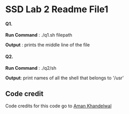 # SSD Lab 2 Readme File1

#### Q1. 
**Run Command** : ./q1.sh filepath

**Output** : prints the middle line of the file

#### Q2.
**Run Command** : ./q2/sh

**Output**: print names of all the shell that belongs to '/usr'


## Code credit

Code credits for this code go to [Aman Khandelwal](https://github.com/wolfblunt) 
